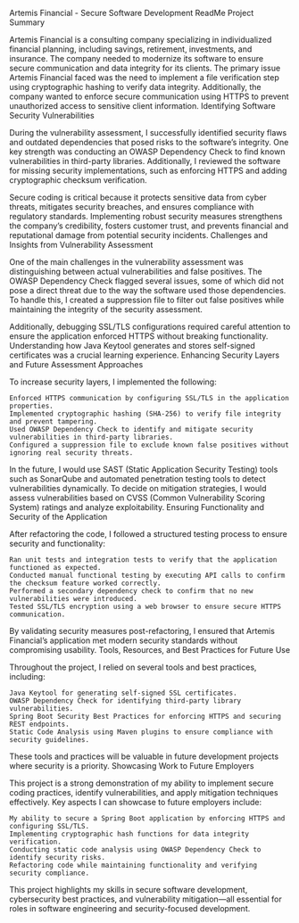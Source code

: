 Artemis Financial - Secure Software Development ReadMe
Project Summary

Artemis Financial is a consulting company specializing in individualized financial planning, including savings, retirement, investments, and insurance. The company needed to modernize its software to ensure secure communication and data integrity for its clients. The primary issue Artemis Financial faced was the need to implement a file verification step using cryptographic hashing to verify data integrity. Additionally, the company wanted to enforce secure communication using HTTPS to prevent unauthorized access to sensitive client information.
Identifying Software Security Vulnerabilities

During the vulnerability assessment, I successfully identified security flaws and outdated dependencies that posed risks to the software’s integrity. One key strength was conducting an OWASP Dependency Check to find known vulnerabilities in third-party libraries. Additionally, I reviewed the software for missing security implementations, such as enforcing HTTPS and adding cryptographic checksum verification.

Secure coding is critical because it protects sensitive data from cyber threats, mitigates security breaches, and ensures compliance with regulatory standards. Implementing robust security measures strengthens the company’s credibility, fosters customer trust, and prevents financial and reputational damage from potential security incidents.
Challenges and Insights from Vulnerability Assessment

One of the main challenges in the vulnerability assessment was distinguishing between actual vulnerabilities and false positives. The OWASP Dependency Check flagged several issues, some of which did not pose a direct threat due to the way the software used those dependencies. To handle this, I created a suppression file to filter out false positives while maintaining the integrity of the security assessment.

Additionally, debugging SSL/TLS configurations required careful attention to ensure the application enforced HTTPS without breaking functionality. Understanding how Java Keytool generates and stores self-signed certificates was a crucial learning experience.
Enhancing Security Layers and Future Assessment Approaches

To increase security layers, I implemented the following:

    Enforced HTTPS communication by configuring SSL/TLS in the application properties.
    Implemented cryptographic hashing (SHA-256) to verify file integrity and prevent tampering.
    Used OWASP Dependency Check to identify and mitigate security vulnerabilities in third-party libraries.
    Configured a suppression file to exclude known false positives without ignoring real security threats.

In the future, I would use SAST (Static Application Security Testing) tools such as SonarQube and automated penetration testing tools to detect vulnerabilities dynamically. To decide on mitigation strategies, I would assess vulnerabilities based on CVSS (Common Vulnerability Scoring System) ratings and analyze exploitability.
Ensuring Functionality and Security of the Application

After refactoring the code, I followed a structured testing process to ensure security and functionality:

    Ran unit tests and integration tests to verify that the application functioned as expected.
    Conducted manual functional testing by executing API calls to confirm the checksum feature worked correctly.
    Performed a secondary dependency check to confirm that no new vulnerabilities were introduced.
    Tested SSL/TLS encryption using a web browser to ensure secure HTTPS communication.

By validating security measures post-refactoring, I ensured that Artemis Financial’s application met modern security standards without compromising usability.
Tools, Resources, and Best Practices for Future Use

Throughout the project, I relied on several tools and best practices, including:

    Java Keytool for generating self-signed SSL certificates.
    OWASP Dependency Check for identifying third-party library vulnerabilities.
    Spring Boot Security Best Practices for enforcing HTTPS and securing REST endpoints.
    Static Code Analysis using Maven plugins to ensure compliance with security guidelines.

These tools and practices will be valuable in future development projects where security is a priority.
Showcasing Work to Future Employers

This project is a strong demonstration of my ability to implement secure coding practices, identify vulnerabilities, and apply mitigation techniques effectively. Key aspects I can showcase to future employers include:

    My ability to secure a Spring Boot application by enforcing HTTPS and configuring SSL/TLS.
    Implementing cryptographic hash functions for data integrity verification.
    Conducting static code analysis using OWASP Dependency Check to identify security risks.
    Refactoring code while maintaining functionality and verifying security compliance.

This project highlights my skills in secure software development, cybersecurity best practices, and vulnerability mitigation—all essential for roles in software engineering and security-focused development.
